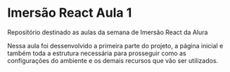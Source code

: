 # Imersão React Aula 1
Repositório destinado as aulas da semana de Imersão React da Alura

Nessa aula foi dessenvolvido a primeira parte do projeto, a página inicial e também toda a estrutura necessária para prosseguir como as configurações do ambiente e os demais recursos que vão ser utilizados.
